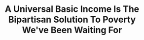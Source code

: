 ---
categories: all_articles
provider_display: "www.fastcoexist.com"
provider_name: "www.fastcoexist.com"
favicon_url: http://www.fastcoexist.com/favicon.ico
title: "A Universal Basic Income Is The Bipartisan Solution To Poverty We've Been Waiting For"
published: 2015-03-28
source: http://www.fastcoexist.com/3040832/world-changing-ideas/a-universal-basic-income-is-the-bipartisan-solution-to-poverty-weve-bee
thumbnail: http://d.fastcompany.net/multisite_files/fastcompany/imagecache/620x350/poster/2015/03/3040832-poster-p-1-can-universal-minimum-income-solve-poverty-world-changing-ideas-minimum-income-by-andrew-j-nilse.jpg
---